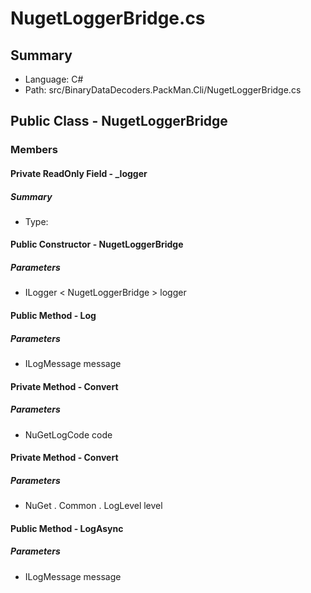 ﻿# NugetLoggerBridge.cs

## Summary

* Language: C#
* Path: src/BinaryDataDecoders.PackMan.Cli/NugetLoggerBridge.cs

## Public Class - NugetLoggerBridge

### Members

#### Private ReadOnly Field - _logger

##### Summary

 * Type: 

#### Public Constructor - NugetLoggerBridge

#####  Parameters

 - ILogger < NugetLoggerBridge > logger 

#### Public Method - Log

#####  Parameters

 - ILogMessage message 

#### Private Method - Convert

#####  Parameters

 - NuGetLogCode code 

#### Private Method - Convert

#####  Parameters

 - NuGet . Common . LogLevel level 

#### Public Method - LogAsync

#####  Parameters

 - ILogMessage message 

